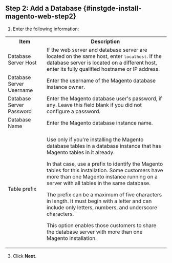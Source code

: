 ## Step 2: Add a Database   {#instgde-install-magento-web-step2}

1. Enter the following information:

 <table>
 <tbody>
  <tr>
   <th>Item</th>
   <th>Description</th>
  </tr>
 <tr>
  <td>Database Server Host</td>
  <td>If the web server and database server are located on the same host, enter <tt>localhost</tt>. If the database server is located on a different host, enter its fully qualified hostname or IP address.</td>
 </tr>
 <tr>
  <td>Database Server Username</td>
  <td>Enter the username of the Magento database instance owner.</td>
 </tr>
 <tr>
  <td>Database Server Password</td>
  <td>Enter the Magento database user's password, if any. Leave this field blank if you did not configure a password.</td>
 </tr>
 <tr>
  <td>Database Name</td>
  <td>Enter the Magento database instance name.</td>
 </tr>
 <tr>
  <td>Table prefix</td>
  <td><p>Use only if you're installing the Magento database tables in a database instance that has Magento tables in it already.</p>
  <p>In that case, use a prefix to identify the Magento tables for this installation. Some customers have more than one Magento instance running on a server with all tables in the same database.</p>
  <p>The prefix can be a maximum of five characters in length. It must begin with a letter and can include only letters, numbers, and underscore characters.</p>
  <p>This option enables those customers to share the database server with more than one Magento installation.</p></td>
 </tr>
 </tbody>
 </table>

3. Click **Next**.
